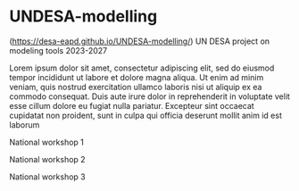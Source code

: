 # UNDESA-modelling
(https://desa-eapd.github.io/UNDESA-modelling/)
UN DESA project on modeling tools
2023-2027

Lorem ipsum dolor sit amet, consectetur adipiscing elit, sed do eiusmod tempor incididunt ut labore et dolore magna aliqua. Ut enim ad minim veniam, quis nostrud exercitation ullamco laboris nisi ut aliquip ex ea commodo consequat. Duis aute irure dolor in reprehenderit in voluptate velit esse cillum dolore eu fugiat nulla pariatur. Excepteur sint occaecat cupidatat non proident, sunt in culpa qui officia deserunt mollit anim id est laborum


National workshop 1

National workshop 2

National workshop 3
